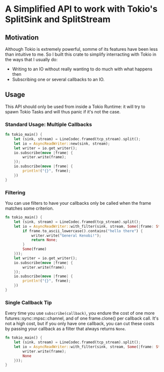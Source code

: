 # A Simplified API to work with Tokio's SplitSink and SplitStream

## Motivation
Although Tokio is extremely powerful, somme of its features have been less than intuitive to me.
So I built this crate to simplify interracting with Tokio in the ways that I usually do:
* Writing to an IO without really wanting to do much with what happens then
* Subscribing one or several callbacks to an IO.

## Usage
This API should only be used from inside a Tokio Runtime: it will try to spawn Tokio Tasks and will thus panic if it's not the case.

### Standard Usage: Multiple Callbacks
```rust
fn tokio_main() {
    let (sink, stream) = LineCodec.framed(tcp_stream).split();
    let io = AsyncReadWriter::new(sink, stream);
    let writer = io.get_writer();
    io.subscribe(move |frame| {
        writer.write(frame);
    });
    io.subscribe(move |frame| {
        println!("{}", frame);
    })
}
```

### Filtering
You can use filters to have your callbacks only be called when the frame matches some criterion.
```rust
fn tokio_main() {
    let (sink, stream) = LineCodec.framed(tcp_stream).split();
    let io = AsyncReadWriter::with_filter(sink, stream, Some(|frame: String, writer: &AsyncWriter<LineCodec>| {
        if frame.to_ascii_lowercase().contains("hello there") {
            writer.write("General Kenobi!");
            return None;
        }
        Some(frame)
    }));
    let writer = io.get_writer();
    io.subscribe(move |frame| {
        writer.write(frame);
    });
    io.subscribe(move |frame| {
        println!("{}", frame);
    })
}
```

### Single Callback Tip
Every time you use `subscribe(callback)`, you endure the cost of one more futures::sync::mpsc::channel,
and of one frame.clone() per callback call.
It's not a high cost, but if you only have one callback, you can cut these costs by passing your callback
as a filter that always returns `None`.
```rust
fn tokio_main() {
    let (sink, stream) = LineCodec.framed(tcp_stream).split();
    let io = AsyncReadWriter::with_filter(sink, stream, Some(|frame: String, writer: &AsyncWriter<LineCodec>| {
        writer.write(frame);
        None
    }));
}
```